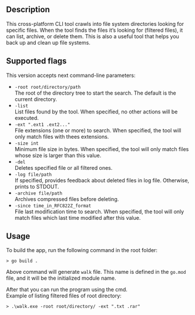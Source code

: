 ## Description
This cross-platform CLI tool crawls into file system directories looking for specific files. When the tool finds the files it’s looking for (filtered files), it can list, archive, or delete them.
This is also a useful tool that helps you back up and clean up file
systems.

## Supported flags
This version accepts next command-line parameters:
- `-root root/directory/path`\
The root of the directory tree to start the search. The default is the
current directory.
- `-list`\
List files found by the tool. When specified, no other actions will
be executed.
- `-ext ".ext1 .ext2..."`\
File extensions (one or more) to search. When specified, the tool will only match
files with thees extensions.
- `-size int`\
Minimum file size in bytes. When specified, the tool will only
match files whose size is larger than this value.
- `-del`\
Deletes specified file or all filtered ones.
- `-log file/path`\
If specified, provides feedback about deleted files in log file. Otherwise, prints to STDOUT.
- `-archive file/path`\
Archives compressed files before deleting.
- `-since time_in_RFC822Z_format`\
File last modification time to search. When specified, the tool will only 
match files which last time modified after this value.

## Usage
To build the app, run the following command in the root folder:

```
> go build .
```
Above command will generate `walk` file. This name is defined in the `go.mod` file, and it will be the initialized module name.

After that you can run the program using the cmd.\
Example of listing filtered files of root directory:

```
> .\walk.exe -root root/directory/ -ext ".txt .rar"
```
